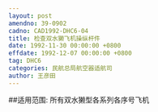 ```yaml
---
layout: post
amendno: 39-0902
cadno: CAD1992-DHC6-04
title: 检查双水獭飞机操纵杆件
date: 1992-11-30 00:00:00 +0800
effdate: 1992-12-07 00:00:00 +0800
tag: DHC6
categories: 民航总局航空器适航司
author: 王彦田
---
```


##适用范围:
所有双水獭型各系列各序号飞机

